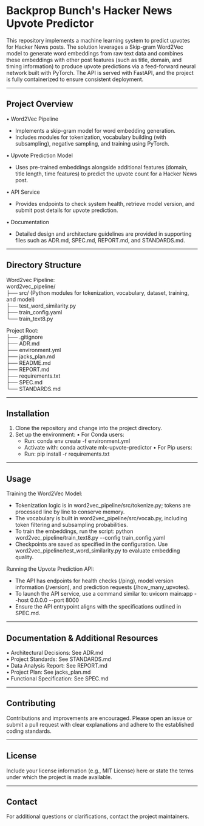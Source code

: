 # Backprop Bunch's Hacker News Upvote Predictor

This repository implements a machine learning system to predict upvotes for Hacker News posts. The solution leverages a Skip-gram Word2Vec model to generate word embeddings from raw text data and combines these embeddings with other post features (such as title, domain, and timing information) to produce upvote predictions via a feed-forward neural network built with PyTorch. The API is served with FastAPI, and the project is fully containerized to ensure consistent deployment.

---

## Project Overview

• Word2Vec Pipeline

- Implements a skip-gram model for word embedding generation.
- Includes modules for tokenization, vocabulary building (with subsampling), negative sampling, and training using PyTorch.

• Upvote Prediction Model

- Uses pre-trained embeddings alongside additional features (domain, title length, time features) to predict the upvote count for a Hacker News post.

• API Service

- Provides endpoints to check system health, retrieve model version, and submit post details for upvote prediction.

• Documentation

- Detailed design and architecture guidelines are provided in supporting files such as ADR.md, SPEC.md, REPORT.md, and STANDARDS.md.

---

## Directory Structure

Word2vec Pipeline:  
 word2vec_pipeline/  
 ├── src/ (Python modules for tokenization, vocabulary, dataset, training, and model)  
 ├── test_word_similarity.py  
 ├── train_config.yaml  
 └── train_text8.py

Project Root:  
 ├── .gitignore  
 ├── ADR.md  
 ├── environment.yml  
 ├── jacks_plan.md  
 ├── README.md  
 ├── REPORT.md  
 ├── requirements.txt  
 ├── SPEC.md  
 └── STANDARDS.md

---

## Installation

1. Clone the repository and change into the project directory.
2. Set up the environment:
   • For Conda users:
   - Run: conda env create -f environment.yml
   - Activate with: conda activate mlx-upvote-predictor
     • For Pip users:
   - Run: pip install -r requirements.txt

---

## Usage

Training the Word2Vec Model:

- Tokenization logic is in word2vec_pipeline/src/tokenize.py; tokens are processed line by line to conserve memory.
- The vocabulary is built in word2vec_pipeline/src/vocab.py, including token filtering and subsampling probabilities.
- To train the embeddings, run the script:
  python word2vec_pipeline/train_text8.py --config train_config.yaml
- Checkpoints are saved as specified in the configuration. Use word2vec_pipeline/test_word_similarity.py to evaluate embedding quality.

Running the Upvote Prediction API:

- The API has endpoints for health checks (/ping), model version information (/version), and prediction requests (/how_many_upvotes).
- To launch the API service, use a command similar to:
  uvicorn main:app --host 0.0.0.0 --port 8000
- Ensure the API entrypoint aligns with the specifications outlined in SPEC.md.

---

## Documentation & Additional Resources

• Architectural Decisions: See ADR.md  
• Project Standards: See STANDARDS.md  
• Data Analysis Report: See REPORT.md  
• Project Plan: See jacks_plan.md  
• Functional Specification: See SPEC.md

---

## Contributing

Contributions and improvements are encouraged. Please open an issue or submit a pull request with clear explanations and adhere to the established coding standards.

---

## License

Include your license information (e.g., MIT License) here or state the terms under which the project is made available.

---

## Contact

For additional questions or clarifications, contact the project maintainers.
